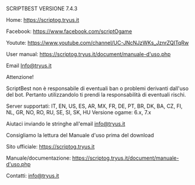 SCRIPTBEST VERSIONE 7.4.3

Home: https://scriptog.tryus.it

Facebook: https://www.facebook.com/scriptOgame

Youtute: https://www.youtube.com/channel/UC-JNcNJzWKs_JznrZQITqRw

User manual: https://scriptog.tryus.it/document/manuale-d'uso.php

Email Info@tryus.it

Attenzione!

ScriptBest non è responsabile di eventuali ban o problemi derivanti dall'uso del bot. Pertanto utilizzandolo
ti prendi la responsabilità di eventuali rischi.

Server supportati: IT, EN, US, ES, AR, MX, FR, DE, PT, BR, DK, BA, CZ, FI, NL, GR, NO, RO, RU, SE, SI, SK, HU
Versione ogame: 6.x, 7.x

Aiutaci inviando le stringhe all'email info@tryus.it


Consigliamo la lettura del Manuale d'uso prima del download

Sito ufficiale:
https://scriptog.tryus.it

Manuale/documentazione:
https://scriptog.tryus.it/document/manuale-d'uso.php

Contatti:
info@tryus.it



